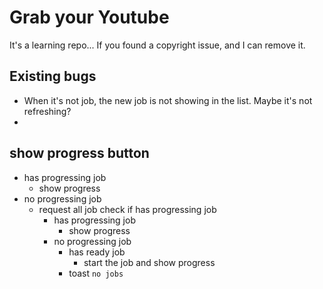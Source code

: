 # Grab your Youtube

It's a learning repo... If you found a copyright issue, and I can remove it.

## Existing bugs

- When it's not job, the new job is not showing in the list. Maybe it's not refreshing?
-

## show progress button

- has progressing job
  - show progress
- no progressing job
  - request all job check if has progressing job
    - has progressing job
      - show progress
    - no progressing job
      - has ready job
        - start the job and show progress
      - toast `no jobs`
